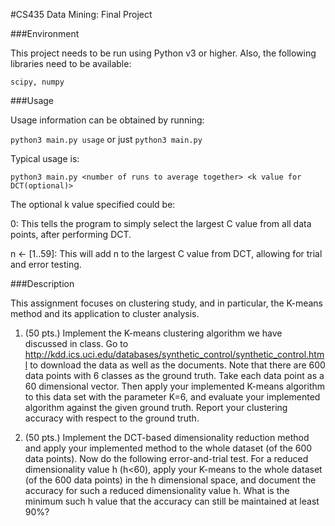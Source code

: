 #CS435 Data Mining: Final Project


###Environment

This project needs to be run using Python v3 or higher.
Also, the following libraries need to be available:

`scipy, numpy`


###Usage

Usage information can be obtained by running:

`python3 main.py usage` or just `python3 main.py`

Typical usage is:

`python3 main.py <number of runs to average together> <k value for DCT(optional)>`

The optional k value specified could be:

0: This tells the program to simply select the largest C value from all data points, after performing DCT.

n <- [1..59]: This will add n to the largest C value from DCT, allowing for trial and error testing.


###Description

This assignment focuses on clustering study, and in particular, the K-means method and 
its application to cluster analysis.

1. (50 pts.) Implement the K-means clustering algorithm we have discussed in class. Go 
to http://kdd.ics.uci.edu/databases/synthetic_control/synthetic_control.html
to download the data as well as the documents. Note that there are 600 data points with 6 
classes as the ground truth. Take each data point as a 60 dimensional vector. Then apply 
your implemented K-means algorithm to this data set with the parameter K=6, and 
evaluate your implemented algorithm against the given ground truth. Report your 
clustering accuracy with respect to the ground truth.

2. (50 pts.) Implement the DCT-based dimensionality reduction method and apply your 
implemented method to the whole dataset (of the 600 data points). Now do the following 
error-and-trial test. For a reduced dimensionality value h (h<60), apply your K-means to 
the whole dataset (of the 600 data points) in the h dimensional space, and document the 
accuracy for such a reduced dimensionality value h. What is the minimum such h value 
that the accuracy can still be maintained at least 90%?